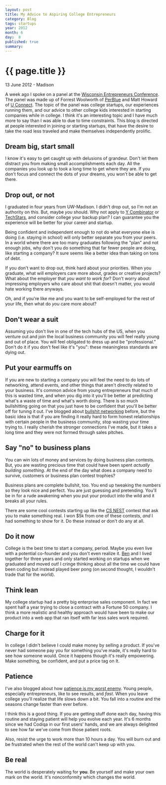 ```yaml
---
layout: post
title: My Advice to Aspiring College Entrepreneurs
category: Blog
tags: startups
year: 2012
month: 6
day:  8
published: true
summary: 
---
```


# {{ page.title }} #

<p class="meta">13 June 2012 - Madison</p>

A week ago I spoke on a panel at the [Wisconsin Entrepreneurs Conference](http://www.wisconsintechnologycouncil.com/events/ent_conf/). The panel was made up of Forrest Woolworth of [PerBlue](http://perblue.com/) and Matt Howard of [U Connect](http://www.uconnectllc.com/). The topic of the panel was college startups, our experiences running them, and our advice to other college kids interested in starting companies while in college.  I think it's an interesting topic and I have much more to say than I was able to due to time constraints. This blog is directed at people interested in joining or starting startups, that have the desire to take the road less traveled and make themselves independently prolific.

Dream big, start small
----------------------

I know it's easy to get caught up with delusions of grandeur. Don't let them distract you from making small accomplishments each day. All the companies you look up to took a long time to get where they are. If you don't focus and connect the dots of your dreams, you won't be able to get there.

Drop out, or not
----------------

I graduated in four years from UW-Madison. I didn't drop out, so I'm not an authority on this. But, maybe *you* should. Why not apply to [Y Combinator](http://ycombinator.com/) or [TechStars](http://techstars.com/), and consider college your backup plan? I can guarantee you the experience will be better for your career and startup. 

Being confident and independent enough to not do what everyone else is doing (i.e. staying in school) will only better separate you from your peers. In a world where there are too many graduates following the "plan" and not enough jobs, why don't you do something that far fewer people are doing, like starting a company? It sure seems like a better idea than taking on tons of debt.

If you don't want to drop out, think hard about your priorities. When you graduate, what will employers care more about, grades or creative projects? What about the employer that _you want to work for_? Don't worry about impressing employers who care about shit that doesn't matter, you would hate working there anyways.

Oh, and if you're like me and you want to be self-employed for the rest of your life, then what do _you_ care more about?

Don't wear a suit
-----------------

Assuming you don't live in one of the tech hubs of the US, when you venture out and join the local business community you will feel really young and out of place. You will feel obligated to dress up and be "professional."  Don't do it if you don't feel like it's "you": these meaningless standards are dying out.

Put your earmuffs on
--------------------

If you are new to starting a company you will feel the need to do lots of networking, attend events, and other things that aren't directly related to your business. It's common advice from young entrepreneurs that much of this is wasted time, and when you dig into it you'll be better at predicting what's a waste of time and what's worth doing. There is so much bullshitting going on that you just have to be confident that you'll be better off for tuning it out. I've blogged about [bullshit networking](http://maxlynch.com/blog/be-real-honesty-in-professional-networking/) before, but the basic idea is that if you are finding it really hard to form honest relationships with certain people in the business community, stop wasting your time trying to. I really cherish the stronger connections I've made, but it takes a long time and they were not formed through sales pitches.

Say "no" to business plans
--------------------------

You can win lots of money and services by doing business plan contests. But, you are wasting precious time that could have been spent *actually building something*. At the end of the day what does a company need to survive, customers or business plan contest trophies?

Business plans are complete bullshit, too. You end up tweaking the numbers so they look nice and perfect. You are just guessing and pretending. You'll be in for a rude awakening when you put your product into the wild and it breaks all your rules.

There are some cool contests starting up like the [CS NEST](https://contest.cs.wisc.edu/) contest that ask you to make something real. I won $5k from one of these contests, *and* I had something to show for it. Do these instead or don't do any at all.

Do it now
---------

College is the best time to start a company, period. Maybe you even live with a potential co-founder and you don't even realize it. [Ben](http://bensperry.com/) and I lived together for three years and only started working on startups when we graduated and moved out! I cringe thinking about all the time we could have been coding but instead played beer pong (on second thought, I wouldn't trade that for the world).

Think lean
----------

My college startup had a pretty big enterprise sales component. In fact we spent half a year trying to close a contract with a Fortune 50 company. I think a more realistic and healthy approach would have been to make our product into a web app that ran itself with far less sales work required.

Charge for it
-------------

In college I didn't believe I could make money by selling a product. If you've never had someone pay you for something you've made, it's really hard to see how someone would. Once it happens though it's really empowering. Make something, be confident, and put a price tag on It.

Patience
--------

I've also blogged about how [patience is my worst enemy](http://maxlynch.com/blog/patience/). Young people, especially entrepreneurs, like to see results, and *fast*. When you leave college you'll realize that life slows down a bit. You fall into a routine and the seasons change faster than ever before.

I think this is a good thing. If you are getting stuff done each day, having this routine and staying patient will help you evolve each year. It's 6 months since we had Codiqa in our first users' hands, and we are always delighted to see how far we've come from those patient roots. 

Also, resist the urge to work more than 10 hours a day. You will burn out and be frustrated when the rest of the world can't keep up with you.

Be real
-------

The world is desperately waiting for __you__. Be yourself and make your own mark on the world. It's nonconformity which changes the world.


